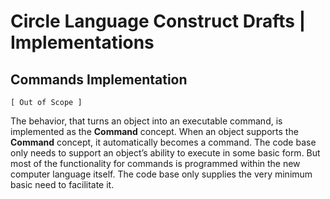 ﻿Circle Language Construct Drafts | Implementations
==================================================

Commands Implementation
-----------------------

`[ Out of Scope ]`

The behavior, that turns an object into an executable command, is implemented as the __Command__ concept. When an object supports the __Command__ concept, it automatically becomes a command. The code base only needs to support an object’s ability to execute in some basic form. But most of the functionality for commands is programmed within the new computer language itself. The code base only supplies the very minimum basic need to facilitate it.